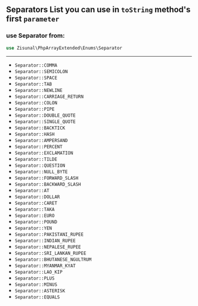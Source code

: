 ## Separators List you can use in `toString` method's first `parameter`

### use Separator from:
```php
use Zisunal\PhpArrayExtended\Enums\Separator
```
---
- `Separator::COMMA`
- `Separator::SEMICOLON`
- `Separator::SPACE`
- `Separator::TAB`
- `Separator::NEWLINE`
- `Separator::CARRIAGE_RETURN`
- `Separator::COLON`
- `Separator::PIPE`
- `Separator::DOUBLE_QUOTE`
- `Separator::SINGLE_QUOTE`
- `Separator::BACKTICK`
- `Separator::HASH`
- `Separator::AMPERSAND`
- `Separator::PERCENT`
- `Separator::EXCLAMATION`
- `Separator::TILDE`
- `Separator::QUESTION`
- `Separator::NULL_BYTE`
- `Separator::FORWARD_SLASH`
- `Separator::BACKWARD_SLASH`
- `Separator::AT`
- `Separator::DOLLAR`
- `Separator::CARET`
- `Separator::TAKA`
- `Separator::EURO`
- `Separator::POUND`
- `Separator::YEN`
- `Separator::PAKISTANI_RUPEE`
- `Separator::INDIAN_RUPEE`
- `Separator::NEPALESE_RUPEE`
- `Separator::SRI_LANKAN_RUPEE`
- `Separator::BHUTANESE_NGULTRUM`
- `Separator::MYANMAR_KYAT`
- `Separator::LAO_KIP`
- `Separator::PLUS`
- `Separator::MINUS`
- `Separator::ASTERISK`
- `Separator::EQUALS`